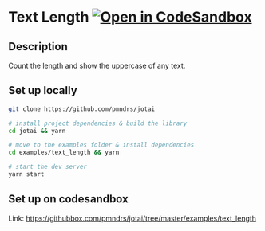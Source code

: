 # Text Length [![Open in CodeSandbox](https://img.shields.io/badge/Open%20in-CodeSandbox-blue?style=flat-square&logo=codesandbox)](https://githubbox.com/pmndrs/jotai/tree/master/examples/text_length)

## Description

Count the length and show the uppercase of any text.

## Set up locally

```bash
git clone https://github.com/pmndrs/jotai

# install project dependencies & build the library
cd jotai && yarn

# move to the examples folder & install dependencies
cd examples/text_length && yarn

# start the dev server
yarn start
```

## Set up on codesandbox

Link: https://githubbox.com/pmndrs/jotai/tree/master/examples/text_length
